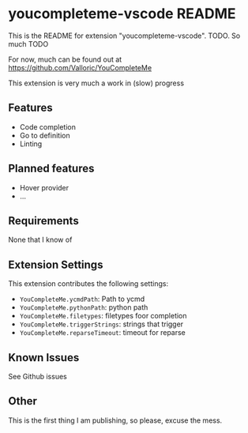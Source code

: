 # youcompleteme-vscode README

This is the README for extension "youcompleteme-vscode". TODO. So much TODO

For now, much can be found out at https://github.com/Valloric/YouCompleteMe

This extension is very much a work in (slow) progress

## Features

- Code completion
- Go to definition
- Linting

## Planned features

- Hover provider
- ...

## Requirements

None that I know of

## Extension Settings

This extension contributes the following settings:

* `YouCompleteMe.ycmdPath`: Path to ycmd
* `YouCompleteMe.pythonPath`: python path
* `YouCompleteMe.filetypes`: filetypes foor completion
* `YouCompleteMe.triggerStrings`: strings that trigger
* `YouCompleteMe.reparseTimeout`: timeout for reparse

## Known Issues

See Github issues

## Other

This is the first thing I am publishing, so please, excuse the mess.